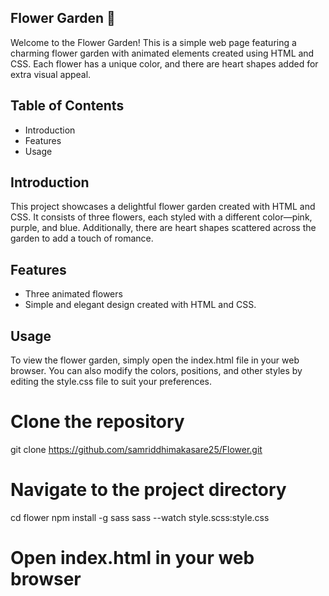 ## Flower Garden 🌸
Welcome to the Flower Garden! This is a simple web page featuring a charming flower garden with animated elements created using HTML and CSS. Each flower has a unique color, and there are heart shapes added for extra visual appeal.

## Table of Contents
- Introduction
- Features
- Usage


## Introduction
This project showcases a delightful flower garden created with HTML and CSS. It consists of three flowers, each styled with a different color—pink, purple, and blue. Additionally, there are heart shapes scattered across the garden to add a touch of romance.

## Features
- Three animated flowers 
- Simple and elegant design created with HTML and CSS.

## Usage
To view the flower garden, simply open the index.html file in your web browser. You can also modify the colors, positions, and other styles by editing the style.css file to suit your preferences.


# Clone the repository
git clone https://github.com/samriddhimakasare25/Flower.git

# Navigate to the project directory
cd flower
npm install -g sass
sass --watch style.scss:style.css

# Open index.html in your web browser
